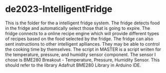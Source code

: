 # de2023-IntelligentFridge
This is the folder for the a intelligent fridge system. The fridge detects food in the fridge and automatically select those that is going to expire.
The fridge connects to a online recipe engine which will provide different types of recipes based on the food selected by the fridge.
The fridge can also sent instructions to other intelligent aplliances. They may be able to control the cooking time by themselves.
The script in MASTER is a script wriiten for the temperature, pressure, and humidity sensor component. The sensor I chose is BME280 Breakout - Temperature, Pressure, Humidity Sensor.
This should refer to the library Adafruit BME280 Library in Arduino IDE.
